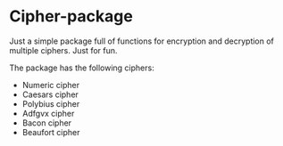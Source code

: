 # Cipher-package
Just a simple package full of functions for encryption and decryption of multiple ciphers. Just for fun.

The package has the following ciphers:
- Numeric cipher
- Caesars cipher
- Polybius cipher
- Adfgvx cipher
- Bacon cipher
- Beaufort cipher
